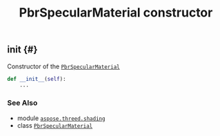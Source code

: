 ﻿---
title: PbrSpecularMaterial constructor
second_title: Aspose.3D for Python via .NET API References
description: 
type: docs
weight: 10
url: /aspose.threed.shading/pbrspecularmaterial/__init__/
is_root: false
---

## __init__ {#}

Constructor of the [`PbrSpecularMaterial`](/3d/python-net/aspose.threed.shading/pbrspecularmaterial)



```python
def __init__(self):
    ...
```





### See Also
* module [`aspose.threed.shading`](../../)
* class [`PbrSpecularMaterial`](/3d/python-net/aspose.threed.shading/pbrspecularmaterial)
